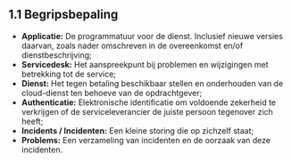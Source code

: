 ## 1.1 Begripsbepaling

- __Applicatie:__ De programmatuur voor de dienst. Inclusief nieuwe versies daarvan, zoals nader omschreven in de overeenkomst en/of dienstbeschrijving;
- __Servicedesk:__ Het aanspreekpunt bij problemen en wijzigingen met betrekking tot de service;
- __Dienst:__ Het tegen betaling beschikbaar stellen en onderhouden van de cloud-dienst ten behoeve van de opdrachtgever;
- __Authenticatie:__ Elektronische identificatie om voldoende zekerheid te verkrijgen of de serviceleverancier de juiste persoon tegenover zich heeft;
- __Incidents / Incidenten:__ Een kleine storing die op zichzelf staat;
- __Problems:__ Een verzameling van incidenten en de oorzaak van deze incidenten.
